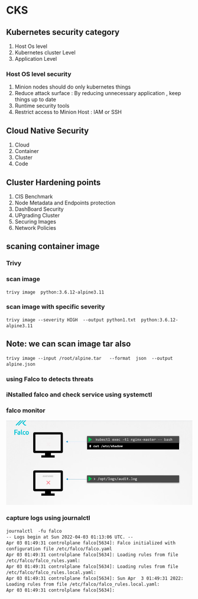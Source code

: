# CKS

## Kubernetes security category 

<ol>
  <li>Host Os level </li>
  <li>Kubernetes cluster Level </li>
  <li>Application Level </li>

</ol>

### Host OS level security 

<ol>
  <li>Minion nodes should do only kubernetes things </li>
  <li>Reduce attack surface : By reducing unnecessary application , keep things up to date </li>
  <li>Runtime security tools </li>
  <li>Restrict access to Minion Host : IAM or SSH </li>
</ol>


## Cloud Native Security 

<ol>
  <li>Cloud</li>
  <li>Container</li>
  <li>Cluster</li>
  <li>Code</li>
</ol>


## Cluster Hardening points

<ol>
  <li>CIS Benchmark </li>
  <li>Node Metadata and Endpoints protection </li>
  <li>DashBoard Security </li>
  <li>UPgrading Cluster</li>
  <li>Securing Images</li>
  <li>Network Policies </li>
</ol>

## scaning container image 

### Trivy 

### scan image 

```
trivy image  python:3.6.12-alpine3.11

```

### scan image with specific severity 

```
trivy image --severity HIGH  --output python1.txt  python:3.6.12-alpine3.11 
```

## Note: we can scan image tar also 

```
trivy image --input /root/alpine.tar   --format  json  --output alpine.json
```

### using Falco to detects threats 

### iNstalled falco and check service using systemctl 

### falco monitor 

<img src="falco.png">


### capture logs using journalctl 

```
journalctl  -fu falco 
-- Logs begin at Sun 2022-04-03 01:13:06 UTC. --
Apr 03 01:49:31 controlplane falco[5634]: Falco initialized with configuration file /etc/falco/falco.yaml
Apr 03 01:49:31 controlplane falco[5634]: Loading rules from file /etc/falco/falco_rules.yaml:
Apr 03 01:49:31 controlplane falco[5634]: Loading rules from file /etc/falco/falco_rules.local.yaml:
Apr 03 01:49:31 controlplane falco[5634]: Sun Apr  3 01:49:31 2022: Loading rules from file /etc/falco/falco_rules.local.yaml:
Apr 03 01:49:31 controlplane falco[5634]:
```




